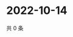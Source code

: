 # 2022-10-14

共 0 条

<!-- BEGIN WEIBO -->
<!-- 最后更新时间 Fri Oct 14 2022 01:37:40 GMT+0800 (China Standard Time) -->

<!-- END WEIBO -->
